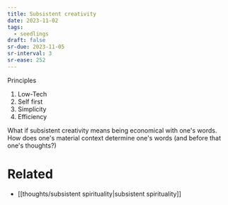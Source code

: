 ```yaml
---
title: Subsistent creativity
date: 2023-11-02
tags:
  - seedlings
draft: false
sr-due: 2023-11-05
sr-interval: 3
sr-ease: 252
---
```

Principles

1. Low-Tech
2. Self first
3. Simplicity
4. Efficiency

What if subsistent creativity means being economical with one's words. How does one's material context determine one's words (and before that one's thoughts?)

# Related

- [[thoughts/subsistent spirituality|subsistent spirituality]]